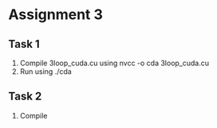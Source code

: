 # Assignment 3

## Task 1
1. Compile 3loop_cuda.cu using nvcc -o cda 3loop_cuda.cu
2. Run using ./cda

## Task 2
1. Compile 